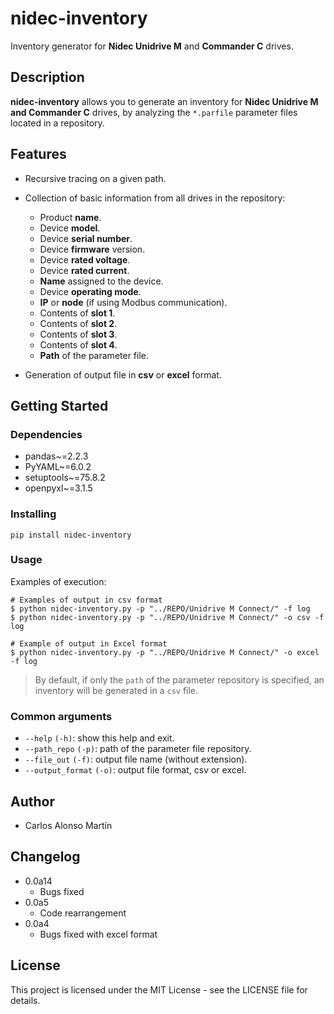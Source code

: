 # nidec-inventory

Inventory generator for **Nidec Unidrive M** and **Commander C** drives.

## Description

**nidec-inventory** allows you to generate an inventory for **Nidec Unidrive M and Commander C** drives, by analyzing the `*.parfile` parameter files located in a repository.

## Features

- Recursive tracing on a given path.
- Collection of basic information from all drives in the repository:

    - Product **name**.
    - Device **model**.
    - Device **serial number**.
    - Device **firmware** version.
    - Device **rated voltage**.
    - Device **rated current**.
    - **Name** assigned to the device.
    - Device **operating mode**.
    - **IP** or **node** (if using Modbus communication).
    - Contents of **slot 1**.
    - Contents of **slot 2**.
    - Contents of **slot 3**.
    - Contents of **slot 4**.
    - **Path** of the parameter file.

- Generation of output file in **csv** or **excel** format.

## Getting Started

### Dependencies

- pandas~=2.2.3
- PyYAML~=6.0.2
- setuptools~=75.8.2
- openpyxl~=3.1.5

### Installing

```shell
pip install nidec-inventory
```

### Usage

Examples of execution:

```
# Examples of output in csv format
$ python nidec-inventory.py -p "../REPO/Unidrive M Connect/" -f log
$ python nidec-inventory.py -p "../REPO/Unidrive M Connect/" -o csv -f log
```

```
# Example of output in Excel format
$ python nidec-inventory.py -p "../REPO/Unidrive M Connect/" -o excel -f log
```

> By default, if only the `path` of the parameter repository is specified, an inventory will be generated in a `csv` file.

### Common arguments

- `--help` `(-h)`: show this help and exit.
- `--path_repo` `(-p)`: path of the parameter file repository.
- `--file_out` `(-f)`: output file name (without extension).
- `--output_format` `(-o)`: output file format, csv or excel.

## Author

- Carlos Alonso Martín

## Changelog

* 0.0a14
  * Bugs fixed 
* 0.0a5
  * Code rearrangement
* 0.0a4
  * Bugs fixed with excel format

## License

This project is licensed under the MIT License - see the LICENSE file for details.